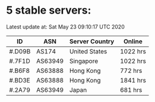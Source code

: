 # 5 stable servers:

Latest update at: Sat May 23 09:10:17 UTC 2020

| ID | ASN | Server Country | Online |
| -- | --- | -------------- | ------ |
| #.D09B | AS174 | United States | 1022 hrs |
| #.7F1D | AS63949 | Singapore | 1022 hrs |
| #.B6F8 | AS63888 | Hong Kong | 772 hrs |
| #.BD3E | AS63888 | Hong Kong | 1841 hrs |
| #.2A79 | AS63949 | Japan | 681 hrs |

